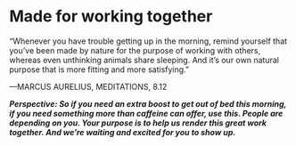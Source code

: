 # Made for working together

“Whenever you have trouble getting up in the morning, remind yourself that you’ve been made by nature for the purpose of working with others, whereas even unthinking animals share sleeping. And it’s our own natural purpose that is more fitting and more satisfying.”

—MARCUS AURELIUS, MEDITATIONS, 8.12

***Perspective: So if you need an extra boost to get out of bed this morning, if you need something more than caffeine can offer, use this. People are depending on you. Your purpose is to help us render this great work together. And we’re waiting and excited for you to show up.***